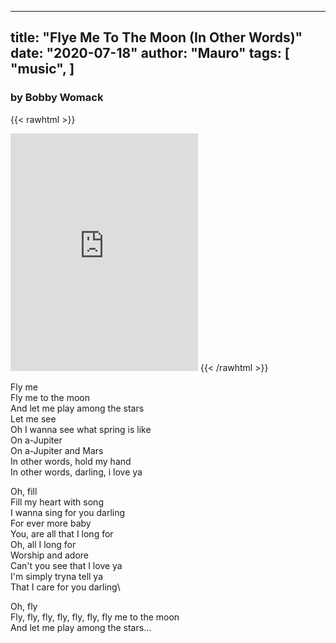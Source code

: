 
---
title: "Flye Me To The Moon (In Other Words)"
date: "2020-07-18"
author: "Mauro"
tags: [ "music", ]
---

### by Bobby Womack

{{< rawhtml >}}
<iframe src="https://open.spotify.com/embed/track/5dPEN5o9yJSG7sa4J6qvc6" width="300" height="380" frameborder="0" allowtransparency="true" allow="encrypted-media"></iframe>
{{< /rawhtml >}}

Fly me\
Fly me to the moon\
And let me play among the stars\
Let me see\
Oh I wanna see what spring is like\
On a-Jupiter\
On a-Jupiter and Mars\
In other words, hold my hand\
In other words, darling, i love ya

Oh, fill\
Fill my heart with song\
I wanna sing for you darling\
For ever more baby\
You, are all that I long for\
Oh, all I long for\
Worship and adore\
Can't you see that I love ya\
I'm simply tryna tell ya\
That I care for you darling\

Oh, fly\
Fly, fly, fly, fly, fly, fly, fly me to the moon\
And let me play among the stars...